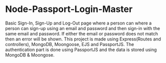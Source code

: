 # Node-Passport-Login-Master
Basic Sign-In, Sign-Up and Log-Out page where a person can where a person can sign-up using an email and password and then sign-in with the same email and password. If either the email or password does not match then an error will be shown. This project is made using Express(Routes and controllers), MongoDB, Moongoose, EJS and PassportJS. The authentication part is done using PassportJS and the data is stored using MongoDB &amp; Moongose.
